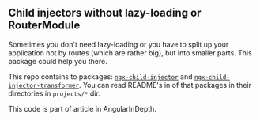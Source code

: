 Child injectors without lazy-loading or RouterModule
-

Sometimes you don't need lazy-loading or you have to split up your application not by routes (which are rather big), but into smaller parts. This package could help you there.

This repo contains to packages: [`ngx-child-injector`](projects/child-injector/README.md) and [`ngx-child-injector-transformer`](projects/child-injector-transformer/README.md).
You can read README's in of that packages in their directories in `projects/*` dir.

This code is part of article in AngularInDepth.
